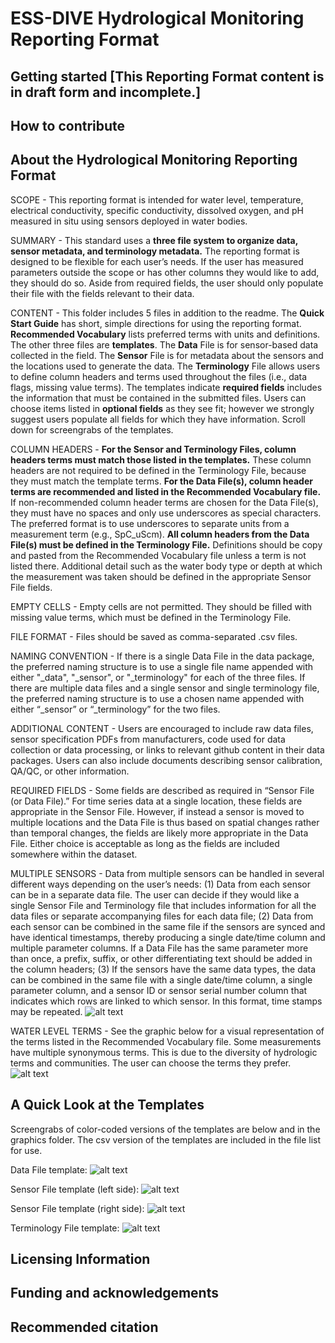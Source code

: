 # ESS-DIVE Hydrological Monitoring Reporting Format

## Getting started [This Reporting Format content is in draft form and incomplete.]

## How to contribute

## About the Hydrological Monitoring Reporting Format
SCOPE - This reporting format is intended for water level, temperature, electrical conductivity, specific conductivity, dissolved oxygen, and pH measured in situ using sensors deployed in water bodies.

SUMMARY - This standard uses a **three file system to organize data, sensor metadata, and terminology metadata.** The reporting format is designed to be flexible for each user’s needs. If the user has measured parameters outside the scope or has other columns they would like to add, they should do so. Aside from required fields, the user should only populate their file with the fields relevant to their data. 

CONTENT - This folder includes 5 files in addition to the readme. The **Quick Start Guide** has short, simple directions for using the reporting format. **Recommended Vocabulary** lists preferred terms with units and definitions. The other three files are **templates**. The **Data** File is for sensor-based data collected in the field. The **Sensor** File is for metadata about the sensors and the locations used to generate the data. The **Terminology** File allows users to define column headers and terms used throughout the files (i.e., data flags, missing value terms). The templates indicate **required fields** includes the information that must be contained in the submitted files. Users can choose items listed in **optional fields** as they see fit; however we strongly suggest users populate all fields for which they have information. Scroll down for screengrabs of the templates.

COLUMN HEADERS - **For the Sensor and Terminology Files, column headers terms must match those listed in the templates.** These column headers are not required to be defined in the Terminology File, because they must match the template terms. **For the Data File(s), column header terms are recommended and listed in the Recommended Vocabulary file.** If non-recommended column header terms are chosen for the Data File(s), they must have no spaces and only use underscores as special characters. The preferred format is to use underscores to separate units from a measurement term  (e.g., SpC_uScm). **All column headers from the Data File(s) must be defined in the Terminology File.** Definitions should be copy and pasted from the Recommended Vocabulary file unless a term is not listed there. Additional detail such as the water body type or depth at which the measurement was taken should be defined in the appropriate Sensor File fields. 

EMPTY CELLS - Empty cells are not permitted. They should be filled with missing value terms, which must be defined in the Terminology File. 	

FILE FORMAT - Files should be saved as comma-separated .csv files.

NAMING CONVENTION - If there is a single Data File in the data package, the preferred naming structure is to use a single file name appended with either "_data", "_sensor", or "_terminology" for each of the three files. If there are multiple data files and a single sensor and single terminology file, the preferred naming structure is to use a chosen name appended with either “_sensor” or “_terminology” for the two files.

ADDITIONAL CONTENT - Users are encouraged to include raw data files, sensor specification PDFs from manufacturers, code used for data collection or data processing, or links to relevant github content in their data packages. Users can also include documents describing sensor calibration, QA/QC, or other information.

REQUIRED FIELDS - Some fields are described as required in “Sensor File (or Data File).” For time series data at a single location, these fields are appropriate in the Sensor File. However, if instead a sensor is moved to multiple locations and the Data File is thus based on spatial changes rather than temporal changes, the fields are likely more appropriate in the Data File. Either choice is acceptable as long as the fields are included somewhere within the dataset.

MULTIPLE SENSORS - Data from multiple sensors can be handled in several different ways depending on the user’s needs: (1) Data from each sensor can be in a separate data file. The user can decide if they would like a single Sensor File and Terminology file that includes information for all the data files or separate accompanying files for each data file; (2) Data from each sensor can be combined in the same file if the sensors are synced and have identical timestamps, thereby producing a single date/time column and multiple parameter columns. If a Data File has the same parameter more than once, a prefix, suffix, or other differentiating text should be added in the column headers; (3) If the sensors have the same data types, the data can be combined in the same file with a single date/time column, a single parameter column, and a sensor ID or sensor serial number column that indicates which rows are linked to which sensor. In this format, time stamps may be repeated.
![alt text](https://github.com/ess-dive-community/essdive-hydrologic-monitoring/blob/main/graphics/FileStructures.JPG "Options for number and structure of files")

WATER LEVEL TERMS - See the graphic below for a visual representation of the terms listed in the Recommended Vocabulary file. Some measurements have multiple synonymous terms. This is due to the diversity of hydrologic terms and communities. The user can choose the terms they prefer.
![alt text](https://github.com/ess-dive-community/essdive-hydrologic-monitoring/blob/main/graphics/HydroMonitoringTerms_v3_vert.png "Recommended vocaulary terms related to water level")


## A Quick Look at the Templates
Screengrabs of color-coded versions of the templates are below and in the graphics folder. The csv version of the templates are included in the file list for use.

Data File template:
![alt text](https://github.com/ess-dive-community/essdive-hydrologic-monitoring/blob/main/graphics/screengrab_DataTemplate.JPG "Data File template")

Sensor File template (left side):
![alt text](https://github.com/ess-dive-community/essdive-hydrologic-monitoring/blob/main/graphics/screengrab_SensorTemplate_part1.JPG "Sensor File template (left side)")

Sensor File template (right side):
![alt text](https://github.com/ess-dive-community/essdive-hydrologic-monitoring/blob/main/graphics/screengrab_SensorTemplate_part2.JPG "Sensor File template (right side)")

Terminology File template:
![alt text](https://github.com/ess-dive-community/essdive-hydrologic-monitoring/blob/main/graphics/screengrab_TerminologyTemplate.JPG "Terminology File template")


## Licensing Information

## Funding and acknowledgements

## Recommended citation
